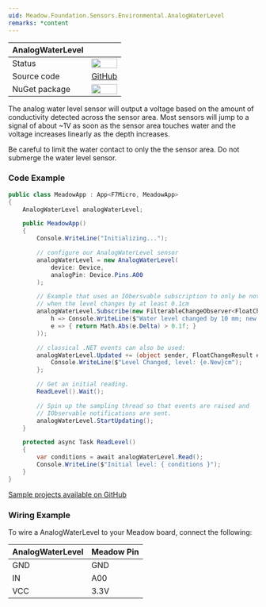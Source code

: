 ```yaml
---
uid: Meadow.Foundation.Sensors.Environmental.AnalogWaterLevel
remarks: *content
---
```


| AnalogWaterLevel |             |
|------------------|-------------|
| Status           | <img src="https://img.shields.io/badge/Working-brightgreen" style="width: auto; height: -webkit-fill-available;" /> |
| Source code      | [GitHub](https://github.com/WildernessLabs/Meadow.Foundation/tree/master/Source/Meadow.Foundation.Core/Sensors/Temperature)  |
| NuGet package    | <img src="https://img.shields.io/nuget/v/Meadow.Foundation.svg?label=Meadow.Foundation" style="width: auto; height: -webkit-fill-available;" /> |

The analog water level sensor will output a voltage based on the amount of conductivity detected across the sensor area. Most sensors will jump to a signal of about ~1V as soon as the sensor area touches water and the voltage increases linearly as the depth increases. 

Be careful to limit the water contact to only the the sensor area. Do not submerge the water level sensor.

### Code Example

```csharp
public class MeadowApp : App<F7Micro, MeadowApp>
{
    AnalogWaterLevel analogWaterLevel;

    public MeadowApp()
    {
        Console.WriteLine("Initializing...");

        // configure our AnalogWaterLevel sensor
        analogWaterLevel = new AnalogWaterLevel(
            device: Device,
            analogPin: Device.Pins.A00
        );

        // Example that uses an IObersvable subscription to only be notified
        // when the level changes by at least 0.1cm
        analogWaterLevel.Subscribe(new FilterableChangeObserver<FloatChangeResult, float>(
            h => Console.WriteLine($"Water level changed by 10 mm; new: {h.New}, old: {h.Old}"),
            e => { return Math.Abs(e.Delta) > 0.1f; }
        ));

        // classical .NET events can also be used:
        analogWaterLevel.Updated += (object sender, FloatChangeResult e) => {
            Console.WriteLine($"Level Changed, level: {e.New}cm");
        };

        // Get an initial reading.
        ReadLevel().Wait();

        // Spin up the sampling thread so that events are raised and
        // IObservable notifications are sent.
        analogWaterLevel.StartUpdating();
    }

    protected async Task ReadLevel()
    {
        var conditions = await analogWaterLevel.Read();
        Console.WriteLine($"Initial level: { conditions }");
    }
}
```

[Sample projects available on GitHub](https://github.com/WildernessLabs/Meadow.Foundation/tree/master/Source/Meadow.Foundation.Core.Samples/Sensors.Environmental.AnalogWaterLevel_Sample) 

### Wiring Example

To wire a AnalogWaterLevel to your Meadow board, connect the following:

| AnalogWaterLevel | Meadow Pin |
|-------|------------|
| GND   | GND        |
| IN    | A00        |
| VCC   | 3.3V       |

